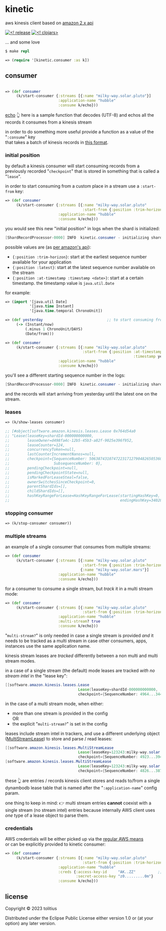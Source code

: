 # kinetic

aws kinesis client based on [amazon 2.x api](https://github.com/awslabs/amazon-kinesis-client)

[![<! release](https://img.shields.io/badge/dynamic/json.svg?label=release&url=https%3A%2F%2Fclojars.org%2Fcom.tolitius%2Fkinetic%2Flatest-version.json&query=version&colorB=blue)](https://github.com/tolitius/kinetic/releases)
[![<! clojars>](https://img.shields.io/clojars/v/com.tolitius/kinetic.svg)](https://clojars.org/com.tolitius/kinetic)

... and some love

```clojure
$ make repl

=> (require '[kinetic.consumer :as k])
```

## consumer

```clojure

=> (def consumer
     (k/start-consumer {:streams [{:name "milky-way.solar.pluto"}]
                        :application-name "hubble"
                        :consume k/echo}))
```

[echo](https://github.com/tolitius/kinetic/blob/2cdde9a3ca55ec3f2b6a2a4aaa1b6924f454d7f8/src/kinetic/consumer.clj#L190-L198) :point_up_2:
here is a sample function that decodes (UTF-8) and echos all the records it consumes from a kinesis stream

in order to do something more useful provide a function as a value of the "`:consume`" key<br/>
that takes a batch of kinesis records in [this format](https://github.com/tolitius/kinetic/blob/2cdde9a3ca55ec3f2b6a2a4aaa1b6924f454d7f8/src/kinetic/consumer.clj#L85-L94).

### initial position

by default a kinesis consumer will start consuming records from a previously recorded "`checkpoint`" that is stored in something that is called a "`lease`".

in order to start consuming from a custom place in a stream use a `:start-from` key:

```clojure
=> (def consumer
     (k/start-consumer {:streams [{:name "milky-way.solar.pluto"
                                   :start-from {:position :trim-horizon}}]
                        :application-name "hubble"
                        :consume k/echo}))
```

you would see this new "initial position" in logs when the shard is initialized:

```java
[ShardRecordProcessor-0000] INFO  kinetic.consumer - initializing shard shardId-000000000000 at sequence {SequenceNumber: TRIM_HORIZON,SubsequenceNumber: 0}
```

possible values are (as [per amazon's api](https://github.com/awslabs/amazon-kinesis-client/blob/0c5042dadf794fe988438436252a5a8fe70b6b0b/amazon-kinesis-client/src/main/java/software/amazon/kinesis/common/InitialPositionInStreamExtended.java#L36-L39)):

* `{:position :trim-horizon}`: start at the earliest sequence number available for your application
* `{:position :latest}`: start at the latest sequence number available on the stream
* `{:position :at-timestamp :timestamp <date>}`: start at a certain timestamp. the timestamp value is `java.util.Date`

for example:

```clojure
=> (import '[java.util Date]
           '[java.time Instant]
           '[java.time.temporal ChronoUnit])

=> (def yesterday                             ;; to start consuming from
     (-> (Instant/now)
         (.minus 1 ChronoUnit/DAYS)
         (Date/from)))

=> (def consumer
     (k/start-consumer {:streams [{:name "milky-way.solar.pluto"
                                   :start-from {:position :at-timestamp
                                                          :timestamp yesterday}}]
                        :application-name "hubble"
                        :consume k/echo}))
```

you'll see a different starting sequence number in the logs:

```java
[ShardRecordProcessor-0000] INFO  kinetic.consumer - initializing shard shardId-000000000000 at sequence {SequenceNumber: AT_TIMESTAMP,SubsequenceNumber: 0}
```

and the records will start arriving from yesterday until the latest one on the stream.

### leases

```clojure
=> (k/show-leases consumer)

;; [#object[software.amazon.kinesis.leases.Lease 0x764d54a0
;; "Lease(leaseKey=shardId-000000000000,
;;        leaseOwner=d498fa4c-12b5-45b3-a82f-9025e396f952,
;;        leaseCounter=124,
;;        concurrencyToken=null,
;;        lastCounterIncrementNanos=null,
;;        checkpoint={SequenceNumber: 50638743107472231712790482650536060104711379819100635138,
;;                    SubsequenceNumber: 0},
;;        pendingCheckpoint=null,
;;        pendingCheckpointState=null,
;;        isMarkedForLeaseSteal=false,
;;        ownerSwitchesSinceCheckpoint=0,
;;        parentShardIds=[],
;;        childShardIds=[],
;;        hashKeyRangeForLease=HashKeyRangeForLease(startingHashKey=0,
;;                                                  endingHashKey=340282366920938463463374607431768211455))"]]
```

### stopping consumer

```clojure
=> (k/stop-consumer consumer))
```

### multiple streams

an example of a single consumer that consumes from multiple streams:

```clojure
=> (def consumer
     (k/start-consumer {:streams [{:name "milky-way.solar.pluto"
                                   :start-from {:position :trim-horizon}}   ;; <= ":start-from" is optional
                                  {:name "milky-way.solar.mars"}]
                        :application-name "hubble"
                        :consume k/echo}))
```

for a consumer to consume a single stream, but _track_ it in a multi stream mode:

```clojure
=> (def consumer
     (k/start-consumer {:streams [{:name "milky-way.solar.pluto"
                                   :start-from {:position :trim-horizon}}]
                        :application-name "hubble"
                        :multi-stream? true
                        :consume k/echo}))
```

"`multi-stream?`" is only needed in case a single stream is provided _and_ it needs to be tracked as a multi stream in case other consumers, apps, instances use the same application name.

kinesis stream leases are _tracked_ differently between a non multi and multi stream modes.

in a case of a single stream (the default) mode leases are tracked _with no stream intel_ in the "lease key":

```java
[[software.amazon.kinesis.leases.Lease
                                 Lease(leaseKey=shardId-000000000000, ... )
                                 checkpoint={SequenceNumber: 4964...3442, SubsequenceNumber: 0}]]
```

in the case of a multi stream mode, when either:
* more than one stream is provided in the config<br/>
OR
* the explicit "`multi-stream?`" is set in the config

leases include stream intel in trackers, and use a different underlying object ([MultiStreamLease](https://github.com/awslabs/amazon-kinesis-client/blob/master/amazon-kinesis-client/src/main/java/software/amazon/kinesis/leases/MultiStreamLease.java)) to store and parse / read leases:

```java
[[software.amazon.kinesis.leases.MultiStreamLease
                                 Lease(leaseKey=123243:milky-way.solar.pluto:1:shardId-000000000000, ... )
                                 checkpoint={SequenceNumber: 4923...3941, SubsequenceNumber: 0}]
[software.amazon.kinesis.leases.MultiStreamLease
                                 Lease(leaseKey=123243:milky-way.solar.mars:1:shardId-000000000000, ... )
                                 checkpoint={SequenceNumber: 4826...3870, SubsequenceNumber: 0}]]

```

these 👆 are entries / records kinesis client stores and reads to/from a single dynambodb lease table that is named after the "`:application-name`" config param.

one thing to keep in mind: 👉 multi stream entries **cannot** coexist with a single stream (no stream intel) entries
because internally AWS client uses _one_ type of a lease object to parse them.

### credentials

AWS credentials will be either picked up via the [regular AWS means](https://docs.aws.amazon.com/sdk-for-java/latest/developer-guide/credentials-chain.html)<br/>
or can be explicitly provided to kinetic consumer:

```clojure
=> (def consumer
     (k/start-consumer {:streams [{:name "milky-way.solar.pluto"
                                   :start-from {:position :trim-horizon}}]
                        :application-name "hubble"
                        :creds {:access-key-id     "AK..ZZ"          ;; <= via a "creds" map
                                :secret-access-key "z0.........0m"}
                        :consume k/echo}))
```

## license

Copyright © 2023 tolitius

Distributed under the Eclipse Public License either version 1.0 or (at
your option) any later version.
